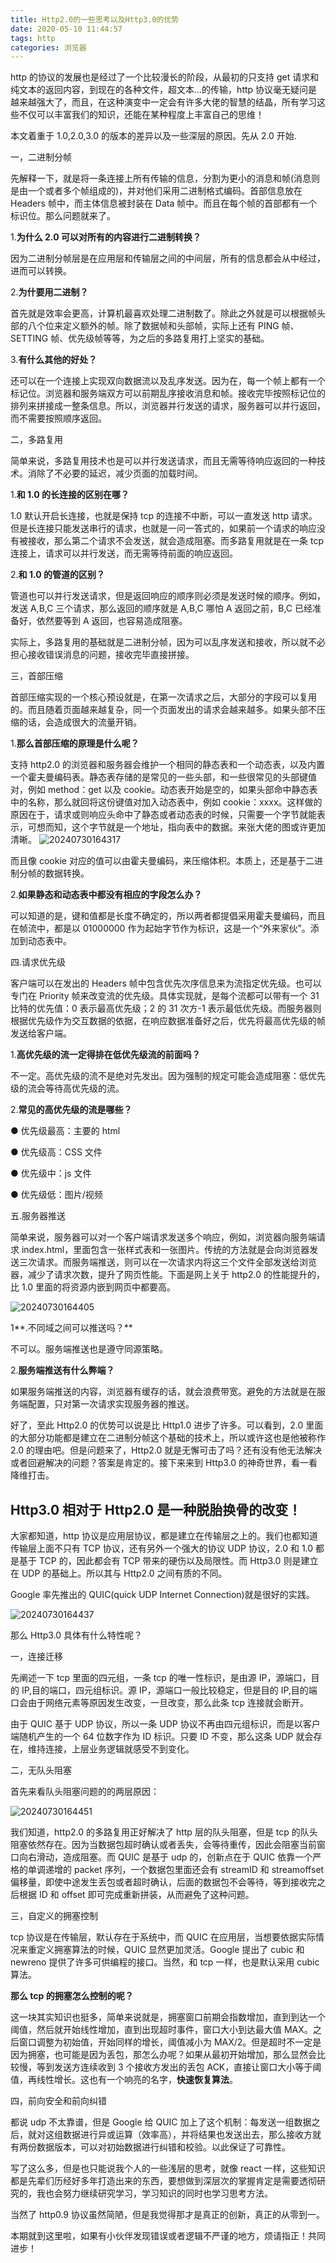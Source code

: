 ```yaml
---
title: Http2.0的一些思考以及Http3.0的优势
date: 2020-05-10 11:44:57
tags: http
categories: 浏览器
---
```


http 的协议的发展也是经过了一个比较漫长的阶段，从最初的只支持 get 请求和纯文本的返回内容，到现在的各种文件，超文本...的传输，http 协议毫无疑问是越来越强大了，而且，在这种演变中一定会有许多大佬的智慧的结晶，所有学习这些不仅可以丰富我们的知识，还能在某种程度上丰富自己的思维！

<!-- more -->

本文着重于 1.0,2.0,3.0 的版本的差异以及一些深层的原因。先从 2.0 开始.

一，二进制分帧

先解释一下，就是将一条连接上所有传输的信息，分割为更小的消息和帧(消息则是由一个或者多个帧组成的)，并对他们采用二进制格式编码。首部信息放在 Headers 帧中，而主体信息被封装在 Data 帧中。而且在每个帧的首部都有一个标识位。那么问题就来了。

1.**为什么 2.0 可以对所有的内容进行二进制转换？**

因为二进制分帧层是在应用层和传输层之间的中间层，所有的信息都会从中经过，进而可以转换。

2.**为什要用二进制？**

首先就是效率会更高，计算机最喜欢处理二进制数了。除此之外就是可以根据帧头部的八个位来定义额外的帧。除了数据帧和头部帧，实际上还有 PING 帧、SETTING 帧、优先级帧等等，为之后的多路复用打上坚实的基础。

3.**有什么其他的好处？**

还可以在一个连接上实现双向数据流以及乱序发送。因为在，每一个帧上都有一个标记位。浏览器和服务端双方可以前期乱序接收消息和帧。接收完毕按照标记位的排列来拼接成一整条信息。所以，浏览器并行发送的请求，服务器可以并行返回，而不需要按照顺序返回。

二，多路复用

简单来说，多路复用技术也是可以并行发送请求，而且无需等待响应返回的一种技术。消除了不必要的延迟，减少页面的加载时间。

1.**和 1.0 的长连接的区别在哪？**

1.0 默认开启长连接，也就是保持 tcp 的连接不中断，可以一直发送 http 请求。但是长连接只能发送串行的请求，也就是一问一答式的，如果前一个请求的响应没有被接收，那么第二个请求不会发送，就会造成阻塞。而多路复用就是在一条 tcp 连接上，请求可以并行发送，而无需等待前面的响应返回。

2.**和 1.0 的管道的区别？**

管道也可以并行发送请求，但是返回响应的顺序则必须是发送时候的顺序。例如，发送 A,B,C 三个请求，那么返回的顺序就是 A,B,C 哪怕 A 返回之前，B,C 已经准备好，依然要等到 A 返回，也容易造成阻塞。

实际上，多路复用的基础就是二进制分帧，因为可以乱序发送和接收，所以就不必担心接收错误消息的问题，接收完毕直接拼接。

三，首部压缩

首部压缩实现的一个核心预设就是，在第一次请求之后，大部分的字段可以复用的。而且随着页面越来越复杂，同一个页面发出的请求会越来越多。如果头部不压缩的话，会造成很大的流量开销。

1.**那么首部压缩的原理是什么呢？**

支持 http2.0 的浏览器和服务器会维护一个相同的静态表和一个动态表，以及内置一个霍夫曼编码表。静态表存储的是常见的一些头部，和一些很常见的头部键值对，例如 method：get 以及 cookie。动态表开始是空的，如果头部命中静态表中的名称，那么就回将这份键值对加入动态表中，例如 cookie：xxxx。这样做的原因在于，请求或则响应头命中了静态或者动态表的时候，只需要一个字节就能表示，可想而知，这个字节就是一个地址，指向表中的数据。来张大佬的图或许更加清晰。
![20240730164317](https://cdn.jsdelivr.net/gh/jiangawait/CDN/images/20240730164317.png)

而且像 cookie 对应的值可以由霍夫曼编码，来压缩体积。本质上，还是基于二进制分帧的数据转换。

2.**如果静态和动态表中都没有相应的字段怎么办？**

可以知道的是，键和值都是长度不确定的，所以两者都提倡采用霍夫曼编码，而且在帧流中，都是以 01000000 作为起始字节作为标识，这是一个“外来家伙”。添加到动态表中。

四.请求优先级

客户端可以在发出的 Headers 帧中包含优先次序信息来为流指定优先级。也可以专门在 Priority 帧来改变流的优先级。具体实现就，是每个流都可以带有一个 31 比特的优先值：0 表示最高优先级；2 的 31 次方-1 表示最低优先级。而服务器则根据优先级作为交互数据的依据，在响应数据准备好之后，优先将最高优先级的帧发送给客户端。

1.**高优先级的流一定得排在低优先级流的前面吗？**

不一定。高优先级的流不是绝对先发出。因为强制的规定可能会造成阻塞：低优先级的流会等待高优先级的流。

2.**常见的高优先级的流是哪些？**

● 优先级最高：主要的 html

● 优先级高：CSS 文件

● 优先级中：js 文件

● 优先级低：图片/视频

五.服务器推送

简单来说，服务器可以对一个客户端请求发送多个响应，例如，浏览器向服务端请求 index.html，里面包含一张样式表和一张图片。传统的方法就是会向浏览器发送三次请求。而服务端推送，则可以在一次请求内将这三个文件全部发送给浏览器，减少了请求次数，提升了网页性能。下面是网上关于 http2.0 的性能提升的，比 1.0 里面的将资源内嵌到网页中都要高。

![20240730164405](https://cdn.jsdelivr.net/gh/jiangawait/CDN/images/20240730164405.png)

1**.不同域之间可以推送吗？**

不可以。服务端推送也是遵守同源策略。

2.**服务端推送有什么弊端？**

如果服务端推送的内容，浏览器有缓存的话，就会浪费带宽。避免的方法就是在服务端配置，只对第一次请求实现服务器的推送。

好了，至此 Http2.0 的优势可以说是比 Http1.0 进步了许多。可以看到，2.0 里面的大部分功能都是建立在二进制分帧这个基础的技术上，所以或许这也是他被称作 2.0 的理由吧。但是问题来了，Http2.0 就是无懈可击了吗？还有没有他无法解决或者回避解决的问题？答案是肯定的。接下来来到 Http3.0 的神奇世界，看一看降维打击。

## **Http3.0 相对于 Http2.0 是一种脱胎换骨的改变！**

大家都知道，http 协议是应用层协议，都是建立在传输层之上的。我们也都知道传输层上面不只有 TCP 协议，还有另外一个强大的协议 UDP 协议，2.0 和 1.0 都是基于 TCP 的，因此都会有 TCP 带来的硬伤以及局限性。而 Http3.0 则是建立在 UDP 的基础上。所以其与 Http2.0 之间有质的不同。

Google 率先推出的 QUIC(quick UDP Internet Connection)就是很好的实践。

![20240730164437](https://cdn.jsdelivr.net/gh/jiangawait/CDN/images/20240730164437.png)

那么 Http3.0 具体有什么特性呢？

一，连接迁移

先阐述一下 tcp 里面的四元组，一条 tcp 的唯一性标识，是由源 IP，源端口，目的 IP,目的端口，四元组标识。源 IP，源端口一般比较稳定，但是目的 IP,目的端口会由于网络元素等原因发生改变，一旦改变，那么此条 tcp 连接就会断开。

由于 QUIC 基于 UDP 协议，所以一条 UDP 协议不再由四元组标识，而是以客户端随机产生的一个 64 位数字作为 ID 标识。只要 ID 不变，那么这条 UDP 就会存在，维持连接，上层业务逻辑就感受不到变化。

二，无队头阻塞

首先来看队头阻塞问题的的两层原因：

![20240730164451](https://cdn.jsdelivr.net/gh/jiangawait/CDN/images/20240730164451.png)

我们知道，http2.0 的多路复用正好解决了 http 层的队头阻塞，但是 tcp 的队头阻塞依然存在。因为当数据包超时确认或者丢失，会等待重传，因此会阻塞当前窗口向右滑动，造成阻塞。而 QUIC 是基于 udp 的，创新点在于 QUIC 依靠一个严格的单调递增的 packet 序列，一个数据包里面还会有 streamID 和 streamoffset 偏移量，即使中途发生丢包或者超时确认，后面的数据包不会等待，等到接收完之后根据 ID 和 offset 即可完成重新拼装，从而避免了这种问题。

三，自定义的拥塞控制

tcp 协议是在传输层，默认存在于系统中，而 QUIC 在应用层，当想要依据实际情况来重定义拥塞算法的时候，QUIC 显然更加灵活。Google 提出了 cubic 和 newreno 提供了许多可供编程的接口。当然，和 tcp 一样，也是默认采用 cubic 算法。

**那么 tcp 的拥塞怎么控制的呢？**

这一块其实知识也挺多，简单来说就是，拥塞窗口前期会指数增加，直到到达一个阈值，然后就开始线性增加，直到出现超时事件，窗口大小到达最大值 MAX。之后窗口调整为初始值，开始同样的增长，阈值减小为 MAX/2。但是超时不一定是因为拥塞，也可能是因为丢包，那怎么办呢？如果从最初开始增加，那么显然会比较慢，等到发送方连续收到 3 个接收方发出的丢包 ACK，直接让窗口大小等于阈值，再线性增长。这也有一个响亮的名字，**快速恢复算法**。

四，前向安全和前向纠错

都说 udp 不太靠谱，但是 Google 给 QUIC 加上了这个机制：每发送一组数据之后，就对这组数据进行异或运算（效率高），并将结果也发送出去，那么接收方就有两份数据版本，可以对初始数据进行纠错和校验。以此保证了可靠性。

写了这么多，但是也只能说我个人的一些浅层的思考，就像 react 一样，这些知识都是先辈们历经好多年打造出来的东西，要想做到深层次的掌握肯定是需要透彻研究的，我也会努力继续研究学习，学习知识的同时也学习思考方法。

当然了 http0.9 协议虽然简陋，但是我觉得那才是真正的创新，真正的从零到一。

本期就到这里啦，如果有小伙伴发现错误或者逻辑不严谨的地方，烦请指正！共同进步！
